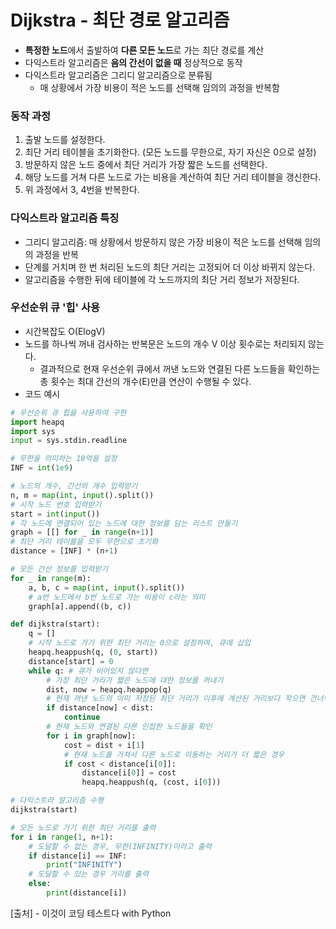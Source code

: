 # Dijkstra - 최단 경로 알고리즘

- **특정한 노드**에서 출발하여 **다른 모든 노드**로 가는 최단 경로를 계산
- 다익스트라 알고리즘은 **음의 간선이 없을 때** 정상적으로 동작
- 다익스트라 알고리즘은 그리디 알고리즘으로 분류됨
  - 매 상황에서 가장 비용이 적은 노드를 선택해 임의의 과정을 반복함

### 동작 과정

1. 출발 노드를 설정한다.
2. 최단 거리 테이블을 초기화한다. (모든 노드를 무한으로, 자기 자신은 0으로 설정)
3. 방문하지 않은 노드 중에서 최단 거리가 가장 짧은 노드를 선택한다.
4. 해당 노드를 거쳐 다른 노드로 가는 비용을 계산하여 최단 거리 테이블을 갱신한다.
5. 위 과정에서 3, 4번을 반복한다.

### 다익스트라 알고리즘 특징

- 그리디 알고리즘: 매 상황에서 방문하지 않은 가장 비용이 적은 노드를 선택해 임의의 과정을 반복
- 단계를 거치며 한 번 처리된 노드의 최단 거리는 고정되어 더 이상 바뀌지 않는다.
- 알고리즘을 수행한 뒤에 테이블에 각 노드까지의 최단 거리 정보가 저장된다.

### 우선순위 큐 '힙' 사용

- 시간복잡도 O(ElogV)
- 노드를 하나씩 꺼내 검사하는 반복문은 노드의 개수 V 이상 횟수로는 처리되지 않는다.
  - 결과적으로 현재 우선순위 큐에서 꺼낸 노드와 연결된 다른 노드들을 확인하는 총 횟수는 최대 간선의 개수(E)만큼 연산이 수행될 수 있다.
- 코드 예시

```python
# 우선순위 큐 힙을 사용하여 구현
import heapq
import sys
input = sys.stdin.readline

# 무한을 의미하는 10억을 설정
INF = int(1e9)

# 노드의 개수, 간선의 개수 입력받기
n, m = map(int, input().split())
# 시작 노드 번호 입력받기
start = int(input())
# 각 노드에 연결되어 있는 노드에 대한 정보를 담는 리스트 만들기
graph = [[] for _ in range(n+1)]
# 최단 거리 테이블을 모두 무한으로 초기화
distance = [INF] * (n+1)

# 모든 간선 정보를 입력받기
for _ in range(m):
    a, b, c = map(int, input().split())
    # a번 노드에서 b번 노드로 가는 비용이 c라는 의미
    graph[a].append((b, c))

def dijkstra(start):
    q = []
    # 시작 노드로 가기 위한 최단 거리는 0으로 설정하여, 큐에 삽입
    heapq.heappush(q, (0, start))
    distance[start] = 0
    while q: # 큐가 비어있지 않다면
        # 가장 최단 거리가 짧은 노드에 대한 정보를 꺼내기
        dist, now = heapq.heappop(q)
        # 현재 꺼낸 노드의 이미 저장된 최단 거리가 이후에 계산된 거리보다 작으면 건너뛰기
        if distance[now] < dist:
            continue
        # 현재 노드와 연결된 다른 인접한 노드들을 확인
        for i in graph[now]:
            cost = dist + i[1]
            # 현재 노드를 거쳐서 다른 노드로 이동하는 거리가 더 짧은 경우
            if cost < distance[i[0]]:
                distance[i[0]] = cost
                heapq.heappush(q, (cost, i[0]))

# 다익스트라 알고리즘 수행
dijkstra(start)

# 모든 노드로 가기 위한 최단 거리를 출력
for i in range(1, n+1):
    # 도달할 수 없는 경우, 무한(INFINITY)이라고 출력
    if distance[i] == INF:
        print("INFINITY")
    # 도달할 수 있는 경우 거리를 출력
    else:
        print(distance[i])
```

[출처] - 이것이 코딩 테스트다 with Python

